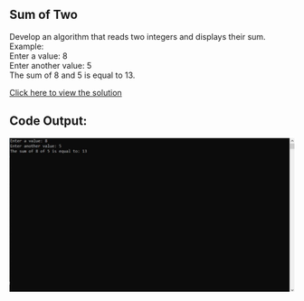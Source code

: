 ## Sum of Two

Develop an algorithm that reads two integers and displays their sum.<br>
Example:<br>
Enter a value: 8<br>
Enter another value: 5 <br>
The sum of 8 and 5 is equal to 13.

[Click here to view the solution](https://github.com/davi-p-oliveira-11/CCodeChallengeLab/blob/main/Challenges/SumOfTwo/solution.c)

## Code Output:

![Output](https://github.com/davi-p-oliveira-11/CCodeChallengeLab/blob/main/Challenges/SumOfTwo/Screenshot.JPG)

